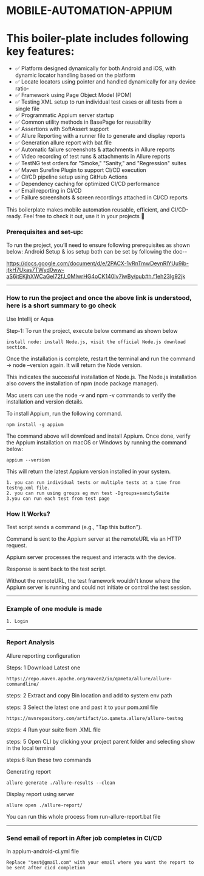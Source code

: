 # MOBILE-AUTOMATION-APPIUM

# This boiler-plate includes following key features:

- ✅ Platform designed dynamically for both Android and iOS, with dynamic locator handling based on the platform
- ✅ Locate locators using pointer and handled dynamically for any device ratio-
- ✅ Framework using Page Object Model (POM)
- ✅ Testing XML setup to run individual test cases or all tests from a single file
- ✅ Programmatic Appium server startup
- ✅ Common utility methods in BasePage for reusability
- ✅ Assertions with SoftAssert support
- ✅ Allure Reporting with a runner file to generate and display reports
- ✅ Generation allure report with bat file
- ✅ Automatic failure screenshots & attachments in Allure reports
- ✅ Video recording of test runs & attachments in Allure reports
- ✅ TestNG test orders for "Smoke," "Sanity," and "Regression" suites
- ✅ Maven Surefire Plugin to support CI/CD execution
- ✅ CI/CD pipeline setup using GitHub Actions
- ✅ Dependency caching for optimized CI/CD performance
- ✅ Email reporting in CI/CD
- ✅ Failure screenshots & screen recordings attached in CI/CD reports

This boilerplate makes mobile automation reusable, efficient, and CI/CD-ready. Feel free to check it out, use it in your projects 🚀


### Prerequisites and set-up:
To run the project, you’ll need to ensure following prerequisites as shown below:
Android Setup & ios setup both can be set by following the doc--

https://docs.google.com/document/d/e/2PACX-1vRnTmwDeynRlYUu9ib-jtkH7Ukas7TWyd0ww-aS6itEKjhXWCaGeI72fJ_0MIwrHG4oCK140Iv7iwBy/pub#h.f1eh23lg92jk

---

### How to run the project and once the above link is understood, here is a short summary to go check

Use Intellij or Aqua 

Step-1: To run the project, execute below command as shown below

    install node: install Node.js, visit the official Node.js download section.

Once the installation is complete, restart the terminal and run the command -> node –version again. It will return the Node version.

This indicates the successful installation of Node.js. The Node.js installation also covers the installation of npm (node package manager).

Mac users can use the node -v and npm -v commands to verify the installation and version details.

To install Appium, run the following command.

    npm install -g appium

The command above will download and install Appium. Once done, verify the Appium installation on macOS or Windows by running the command below:

    appium --version

This will return the latest Appium version installed in your system.


    1. you can run individual tests or multiple tests at a time from testng.xml file.
    2. you can run using groups eg mvn test -Dgroups=sanitySuite
    3.you can run each test from test page

### How It Works?
Test script sends a command (e.g., "Tap this button").

Command is sent to the Appium server at the remoteURL via an HTTP request.

Appium server processes the request and interacts with the device.

Response is sent back to the test script.

Without the remoteURL, the test framework wouldn't know where the Appium server is running and could not initiate or control the test session.

---

### Example of one module is made
    1. Login


---
### Report Analysis
Allure reporting configuration

Steps: 1
Download Latest one

    https://repo.maven.apache.org/maven2/io/qameta/allure/allure-commandline/

steps: 2
Extract and copy Bin location and add to system env path

steps: 3
Select the latest one and past it to your pom.xml file

    https://mvnrepository.com/artifact/io.qameta.allure/allure-testng

steps: 4
Run your suite from .XML file

steps: 5
Open CLI by clicking your project parent folder and selecting show in the local terminal

steps:6
Run these two commands

Generating report

    allure generate ./allure-results --clean

Display report using server

    allure open ./allure-report/

You can run this whole process from run-allure-report.bat file


---


### Send email of report in After job completes in CI/CD

In appium-android-ci.yml file

    Replace "test@gmail.com" with your email where you want the report to be sent after cicd completion
